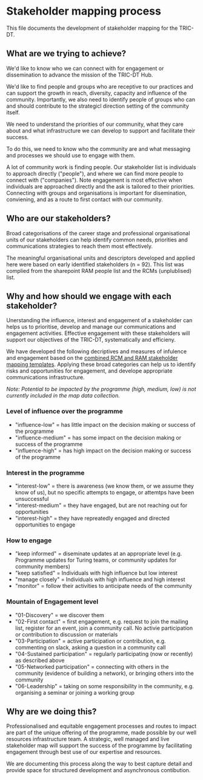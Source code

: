 # Stakeholder mapping process

This file documents the development of stakeholder mapping for the TRIC-DT.

## What are we trying to achieve?

We'd like to know who we can connect with for engagement or dissemination to advance the mission of the TRIC-DT Hub.

We'd like to find people and groups who are receptive to our practices and can support the growth in reach, diversity, capacity and influence of the community. Importantly, we also need to identify people of groups who can and should contribute to the strategicl direction setting of the community itself.

We need to understand the priorities of our community, what they care about and what infrastructure we can develop to support and facilitate their success.

To do this, we need to know who the community are and what messaging and processes we should use to engage with them. 

A lot of community work is finding people. Our stakeholder list is individuals to approach directly ("people"), and where we can find more people to connect with ("companies"). Note engagement is most effective when individuals are approached directly and the ask is tailored to their priorities. Connecting with groups and organisations is important for disemination, conviening, and as a route to first contact with our community. 

## Who are our stakeholders?

Broad categorisations of the career stage and professional organisational units of our stakeholders can help identify common needs, priorities and communications strategies to reach them most effectively. 

The meaningful organisational units and descriptors developed and applied here were based on early identified stakeholders (n = 92). This list was complied from the sharepoint RAM people list and the RCMs (unplublised) list.

## Why and how should we engage with each stakeholder?

Unerstanding the influence, interest and engagement of a stakeholder can helps us to prioritise, develop and manage our communications and engagement activities. Effective engagement with these stakeholders will support our objectives of the TRIC-DT, systematically and  efficieny.

We have developed the following decriptives and measures of infulence and engagement based on the [combined RCM and RAM stakeholder mapping templates](https://malvikasharan.github.io/community-building-foundational-training/cop-basic.html). Applying these broad categories can help us to identify risks and opportunities for engagement, and develope appropriate communications infrastructure. 

*Note: Potential to be impacted by the programme (high, medium, low) is not currently included in the map data collection.*

### Level of influence over the programme
- "influence-low" = has little impact on the decision making or success of the programme
- "influence-medium" = has some impact on the decision making or success of the programme
- "influence-high" = has high impact on the decision making or success of the programme

### Interest in the programme
- "interest-low" = there is awareness (we know them, or we assume they know of us), but no specific attempts to engage, or attemtps have been unsuccessful
- "interest-medium" = they have engaged, but are not reaching out for opportunities
- "interest-high" = they have repreatedly engaged and directed opportunities to engage

### How to engage
- "keep informed" = diseminate updates at an appropriate level (e.g. Programme updates for Turing teams, or community updates for community members)
- "keep satisfied" = Individuals with high influence but low interest
- "manage closely" = Individuals with high influence and high interest
- "monitor" = follow their activities to anticipate needs of the community

### Mountain of Engagement level
- "01-Discovery" = we discover them
- "02-First contact" = first engagement, e.g. request to join the mailing list, register for an event, join a community call. No activie participation or contribution to discussion or materials
- "03-Participation" = active participation or contribution, e.g. commenting on slack, asking a question in a community call
- "04-Sustained participation" = regularly participating (now or recently) as described above
- "05-Networked participation" = connecting with others in the community (evidence of building a network), or bringing others into the community
- "06-Leadership" = taking on some responsibility in the community, e.g. organising a seminar or joining a working group


## Why are we doing this?

Professionalised and equitable engagement processes and routes to impact are part of the unique offering of the programme, made possible by our well resources infrastructure team. A strategic, well managed and live stakeholder map will support the success of the programme by facilitating engagement through best use of our expertise and resources. 

We are documenting this process along the way to best capture detail and provide space for structured development and asynchronous contibution.